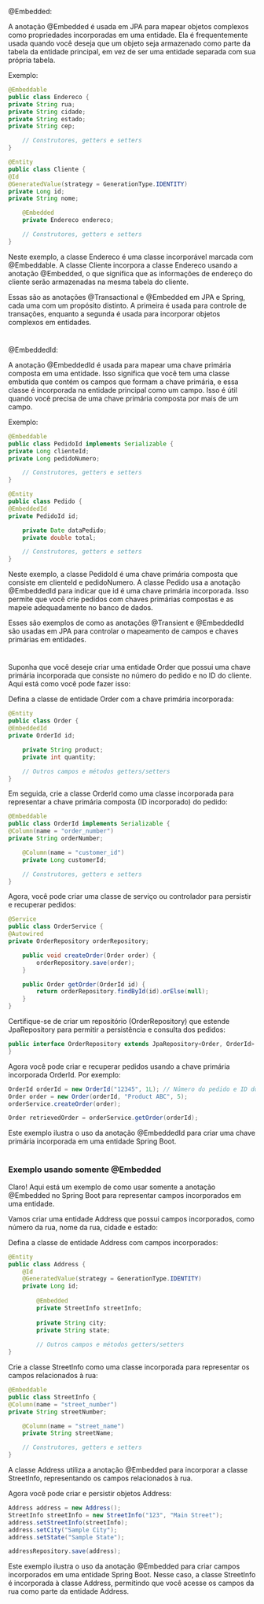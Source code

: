 ﻿@Embedded:

A anotação @Embedded é usada em JPA para mapear objetos complexos como propriedades incorporadas em uma entidade. Ela é frequentemente usada quando você deseja que um objeto seja armazenado como parte da tabela da entidade principal, em vez de ser uma entidade separada com sua própria tabela.

Exemplo:

```java
@Embeddable
public class Endereco {
private String rua;
private String cidade;
private String estado;
private String cep;

    // Construtores, getters e setters
}

@Entity
public class Cliente {
@Id
@GeneratedValue(strategy = GenerationType.IDENTITY)
private Long id;
private String nome;

    @Embedded
    private Endereco endereco;

    // Construtores, getters e setters
}
```

Neste exemplo, a classe Endereco é uma classe incorporável marcada com @Embeddable. A classe Cliente incorpora a classe Endereco usando a anotação @Embedded, o que significa que as informações de endereço do cliente serão armazenadas na mesma tabela do cliente.

Essas são as anotações @Transactional e @Embedded em JPA e Spring, cada uma com um propósito distinto. A primeira é usada para controle de transações, enquanto a segunda é usada para incorporar objetos complexos em entidades.


#
#

@EmbeddedId:

A anotação @EmbeddedId é usada para mapear uma chave primária composta em uma entidade. Isso significa que você tem uma classe embutida que contém os campos que formam a chave primária, e essa classe é incorporada na entidade principal como um campo. Isso é útil quando você precisa de uma chave primária composta por mais de um campo.

Exemplo:

```java
@Embeddable
public class PedidoId implements Serializable {
private Long clienteId;
private Long pedidoNumero;

    // Construtores, getters e setters
}

@Entity
public class Pedido {
@EmbeddedId
private PedidoId id;

    private Date dataPedido;
    private double total;

    // Construtores, getters e setters
}
```
Neste exemplo, a classe PedidoId é uma chave primária composta que consiste em clienteId e pedidoNumero. A classe Pedido usa a anotação @EmbeddedId para indicar que id é uma chave primária incorporada. Isso permite que você crie pedidos com chaves primárias compostas e as mapeie adequadamente no banco de dados.

Esses são exemplos de como as anotações @Transient e @EmbeddedId são usadas em JPA para controlar o mapeamento de campos e chaves primárias em entidades.

#
#

Suponha que você deseje criar uma entidade Order que possui uma chave primária incorporada que consiste no número do pedido e no ID do cliente. Aqui está como você pode fazer isso:

Defina a classe de entidade Order com a chave primária incorporada:
```java
@Entity
public class Order {
@EmbeddedId
private OrderId id;

    private String product;
    private int quantity;

    // Outros campos e métodos getters/setters
}
```

Em seguida, crie a classe OrderId como uma classe incorporada para representar a chave primária composta (ID incorporado) do pedido:

```java
@Embeddable
public class OrderId implements Serializable {
@Column(name = "order_number")
private String orderNumber;

    @Column(name = "customer_id")
    private Long customerId;

    // Construtores, getters e setters
}
```

Agora, você pode criar uma classe de serviço ou controlador para persistir e recuperar pedidos:

```java
@Service
public class OrderService {
@Autowired
private OrderRepository orderRepository;

    public void createOrder(Order order) {
        orderRepository.save(order);
    }

    public Order getOrder(OrderId id) {
        return orderRepository.findById(id).orElse(null);
    }
}
```

Certifique-se de criar um repositório (OrderRepository) que estende JpaRepository para permitir a persistência e consulta dos pedidos:
```java
public interface OrderRepository extends JpaRepository<Order, OrderId> {
}
```

Agora você pode criar e recuperar pedidos usando a chave primária incorporada OrderId. Por exemplo:

```java
OrderId orderId = new OrderId("12345", 1L); // Número do pedido e ID do cliente
Order order = new Order(orderId, "Product ABC", 5);
orderService.createOrder(order);

Order retrievedOrder = orderService.getOrder(orderId);
```

Este exemplo ilustra o uso da anotação @EmbeddedId para criar uma chave primária incorporada em uma entidade Spring Boot.

#
#

### Exemplo usando somente @Embedded

Claro! Aqui está um exemplo de como usar somente a anotação @Embedded no Spring Boot para representar campos incorporados em uma entidade.

Vamos criar uma entidade Address que possui campos incorporados, como número da rua, nome da rua, cidade e estado:

Defina a classe de entidade Address com campos incorporados:
```java
@Entity
public class Address {
    @Id
    @GeneratedValue(strategy = GenerationType.IDENTITY)
    private Long id;
    
        @Embedded
        private StreetInfo streetInfo;
    
        private String city;
        private String state;
    
        // Outros campos e métodos getters/setters
}
```

Crie a classe StreetInfo como uma classe incorporada para representar os campos relacionados à rua:

```java
@Embeddable
public class StreetInfo {
@Column(name = "street_number")
private String streetNumber;

    @Column(name = "street_name")
    private String streetName;

    // Construtores, getters e setters
}
```

A classe Address utiliza a anotação @Embedded para incorporar a classe StreetInfo, representando os campos relacionados à rua.

Agora você pode criar e persistir objetos Address:

```java
Address address = new Address();
StreetInfo streetInfo = new StreetInfo("123", "Main Street");
address.setStreetInfo(streetInfo);
address.setCity("Sample City");
address.setState("Sample State");

addressRepository.save(address);
```

Este exemplo ilustra o uso da anotação @Embedded para criar campos incorporados em uma entidade Spring Boot. Nesse caso, a classe StreetInfo é incorporada à classe Address, permitindo que você acesse os campos da rua como parte da entidade Address.


